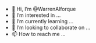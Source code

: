 - 👋 Hi, I’m @WarrenAlforque
- 👀 I’m interested in ...
- 🌱 I’m currently learning ...
- 💞️ I’m looking to collaborate on ...
- 📫 How to reach me ...

<!---
WarrenAlforque/WarrenAlforque is a ✨ special ✨ repository because its `README.md` (this file) appears on your GitHub profile.
You can click the Preview link to take a look at your changes.
--->
